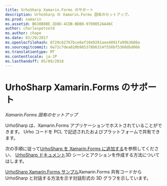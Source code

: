 ```yaml
---
title: UrhoSharp Xamarin.Forms のサポート
description: UrhoSharp の Xamarin.Forms 固有のセットアップ。
ms.prod: xamarin
ms.assetid: B630B8BE-3D8D-4CDB-BDB0-9709052AA46C
author: charlespetzold
ms.author: chape
ms.date: 03/29/2017
ms.openlocfilehash: 8729c62767bce6ef1049281aee4091fa99b3608a
ms.sourcegitcommit: 0a72c7dea020b965378b6314f558bf5360dbd066
ms.translationtype: MT
ms.contentlocale: ja-JP
ms.lasthandoff: 05/09/2018
---
```

# <a name="urhosharp-xamarinforms-support"></a>UrhoSharp Xamarin.Forms のサポート

_Xamarin.Forms 固有のセットアップ_

UrhoSharp は、Xamarin.Forms アプリケーションでホストされていることができます。 Urho コードを PCL で記述されたおよびプラットフォームで共有できます。

次の手順に従って[UrhoSharp を Xamarin.Forms に追加する](~/xamarin-forms/user-interface/graphics/urhosharp.md)を参照してください、 [UrhoSharp ドキュメント](~/graphics-games/urhosharp/using.md)3D シーンとアクションを作成する方法についてはします。

[UrhoSharp Xamarin.Forms サンプル](https://github.com/xamarin/urho-samples/tree/master/FormsSample)Xamarin.Forms 共有コードから UrhoSharp と対話する方法を示す対話形式の 3D グラフを示しています。

